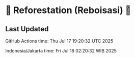 
# 🌳 Reforestation (Reboisasi) 🌲

## Last Updated

GitHub Actions time: Thu Jul 17 19:20:32 UTC 2025

Indonesia/Jakarta time: Fri Jul 18 02:20:32 WIB 2025
